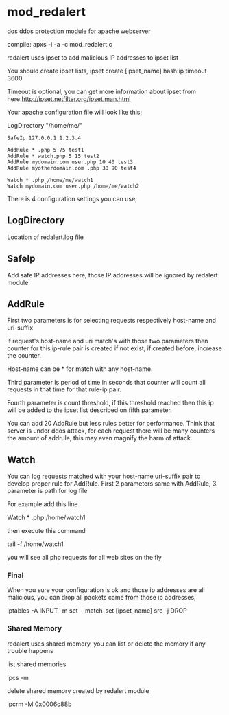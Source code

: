 # mod_redalert
dos ddos protection module for apache webserver

compile: apxs -i -a -c mod_redalert.c

redalert uses ipset to add malicious IP addresses to ipset list

You should create ipset lists,
ipset create [ipset_name] hash:ip timeout 3600

Timeout is optional, you can get more information about ipset from here:http://ipset.netfilter.org/ipset.man.html

Your apache configuration file will look like this;

<IfModule mod_redalert.c>
	LogDirectory "/home/me/"
	
	SafeIp 127.0.0.1 1.2.3.4
	
	AddRule * .php 5 75 test1
	AddRule * watch.php 5 15 test2
	AddRule mydomain.com user.php 10 40 test3
	AddRule myotherdomain.com .php 30 90 test4
	
	Watch * .php /home/me/watch1
	Watch mydomain.com user.php /home/me/watch2
</IfModule>

There is 4 configuration settings you can use;

## LogDirectory

Location of redalert.log file

## SafeIp

Add safe IP addresses here, those IP addresses will be ignored by redalert module

## AddRule

First two parameters is for selecting requests respectively host-name and uri-suffix
				
if request's host-name and uri match's with those two parameters then counter for this ip-rule pair is created if not exist, if created before, increase the counter.

Host-name can be * for match with any host-name.
				
Third parameter is period of time in seconds that counter will count all requests in that time for that rule-ip pair.
				
Fourth parameter is count threshold, if this threshold reached then this ip will be added to the ipset list described on fifth parameter.

You can add 20 AddRule but less rules better for performance. Think that server is under ddos attack, for each request there will be many counters the amount of addrule, this may even magnify the harm of attack.

## Watch

You can log requests matched with your host-name uri-suffix pair to develop proper rule for AddRule. First 2 parameters same with AddRule, 3. parameter is path for log file

For example add this line 

Watch * .php /home/watch1

then execute this command

tail -f /home/watch1

you will see all php requests for all web sites on the fly

### Final

When you sure your configuration is ok and those ip addresses are all malicious, you can drop all packets came from those ip addresses,

iptables -A INPUT -m set --match-set [ipset_name] src -j DROP

### Shared Memory

redalert uses shared memory, you can list or delete the memory if any trouble happens

list shared memories

ipcs -m

delete shared memory created by redalert module

ipcrm -M 0x0006c88b


